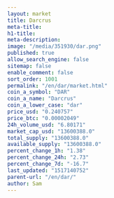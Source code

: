 ```yaml
---
layout: market
title: Darcrus
meta-title: 
h1-title: 
meta-description: 
image: "/media/351930/dar.png"
published: true
allow_search_engine: false
sitemap: false
enable_comment: false
sort_order: 1001
permalink: "/en/dar/market.html"
coin_a_symbol: "DAR"
coin_a_name: "Darcrus"
coin_a_lower_case: "dar"
price_usd: "0.240757"
price_btc: "0.00002049"
24h_volume_usd: "6.80171"
market_cap_usd: "13600388.0"
total_supply: "13600388.0"
available_supply: "13600388.0"
percent_change_1h: "1.38"
percent_change_24h: "2.73"
percent_change_7d: "-16.7"
last_updated: "1517140752"
parent-url: "/en/dar/"
author: Sam
---
```


